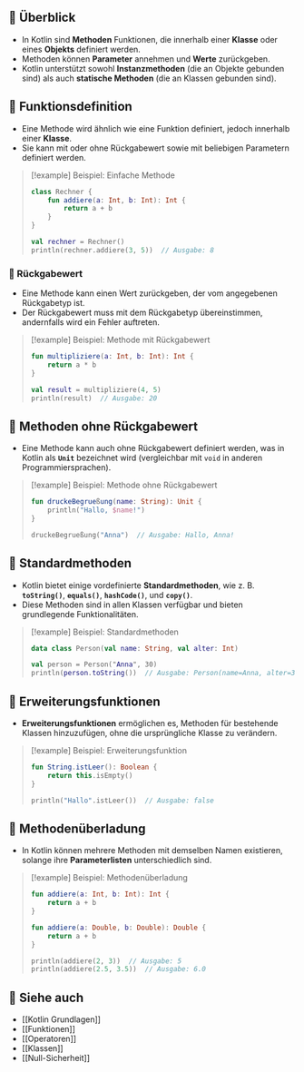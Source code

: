 
## 🔹 Überblick
- In Kotlin sind **Methoden** Funktionen, die innerhalb einer **Klasse** oder eines **Objekts** definiert werden.
- Methoden können **Parameter** annehmen und **Werte** zurückgeben.
- Kotlin unterstützt sowohl **Instanzmethoden** (die an Objekte gebunden sind) als auch **statische Methoden** (die an Klassen gebunden sind).

## 🔹 Funktionsdefinition
- Eine Methode wird ähnlich wie eine Funktion definiert, jedoch innerhalb einer **Klasse**.
- Sie kann mit oder ohne Rückgabewert sowie mit beliebigen Parametern definiert werden.

> [!example] Beispiel: Einfache Methode  
> ```kotlin
> class Rechner {
>     fun addiere(a: Int, b: Int): Int {
>         return a + b
>     }
> }
> 
> val rechner = Rechner()
> println(rechner.addiere(3, 5))  // Ausgabe: 8
> ```

### 🔸 Rückgabewert
- Eine Methode kann einen Wert zurückgeben, der vom angegebenen Rückgabetyp ist.
- Der Rückgabewert muss mit dem Rückgabetyp übereinstimmen, andernfalls wird ein Fehler auftreten.

> [!example] Beispiel: Methode mit Rückgabewert  
> ```kotlin
> fun multipliziere(a: Int, b: Int): Int {
>     return a * b
> }
> 
> val result = multipliziere(4, 5)
> println(result)  // Ausgabe: 20
> ```

## 🔹 Methoden ohne Rückgabewert
- Eine Methode kann auch ohne Rückgabewert definiert werden, was in Kotlin als **`Unit`** bezeichnet wird (vergleichbar mit `void` in anderen Programmiersprachen).

> [!example] Beispiel: Methode ohne Rückgabewert  
> ```kotlin
> fun druckeBegrueßung(name: String): Unit {
>     println("Hallo, $name!")
> }
> 
> druckeBegrueßung("Anna")  // Ausgabe: Hallo, Anna!
> ```

## 🔹 Standardmethoden
- Kotlin bietet einige vordefinierte **Standardmethoden**, wie z. B. **`toString()`**, **`equals()`**, **`hashCode()`**, und **`copy()`**.
- Diese Methoden sind in allen Klassen verfügbar und bieten grundlegende Funktionalitäten.

> [!example] Beispiel: Standardmethoden  
> ```kotlin
> data class Person(val name: String, val alter: Int)
> 
> val person = Person("Anna", 30)
> println(person.toString())  // Ausgabe: Person(name=Anna, alter=30)
> ```

## 🔹 Erweiterungsfunktionen
- **Erweiterungsfunktionen** ermöglichen es, Methoden für bestehende Klassen hinzuzufügen, ohne die ursprüngliche Klasse zu verändern.

> [!example] Beispiel: Erweiterungsfunktion  
> ```kotlin
> fun String.istLeer(): Boolean {
>     return this.isEmpty()
> }
> 
> println("Hallo".istLeer())  // Ausgabe: false
> ```

## 🔹 Methodenüberladung
- In Kotlin können mehrere Methoden mit demselben Namen existieren, solange ihre **Parameterlisten** unterschiedlich sind.

> [!example] Beispiel: Methodenüberladung  
> ```kotlin
> fun addiere(a: Int, b: Int): Int {
>     return a + b
> }
> 
> fun addiere(a: Double, b: Double): Double {
>     return a + b
> }
> 
> println(addiere(2, 3))  // Ausgabe: 5
> println(addiere(2.5, 3.5))  // Ausgabe: 6.0
> ```

## 🔹 Siehe auch
- [[Kotlin Grundlagen]]
- [[Funktionen]]
- [[Operatoren]]
- [[Klassen]]
- [[Null-Sicherheit]]
